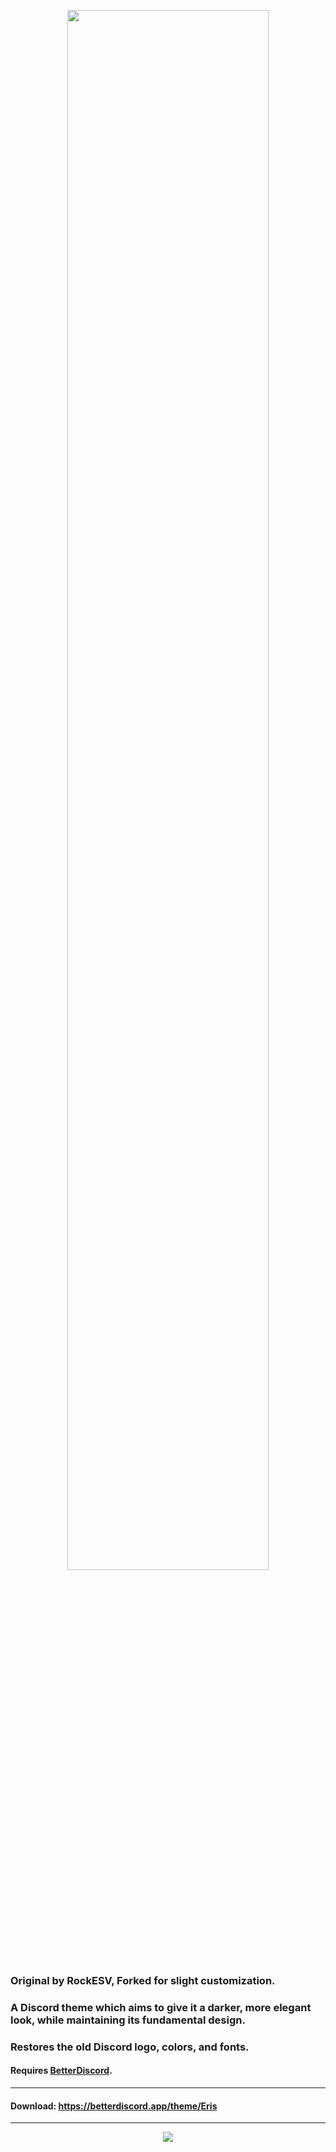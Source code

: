 <p align="center"><a align="center" href="https://betterdiscord.app/theme/Eris"><img align="center" src="https://raw.githubusercontent.com/RockESV/Eris/main/assets/logo/eris-logo-readme.svg" width=80% height=80%></a></p>


### Original by RockESV, Forked for slight customization.
### A Discord theme which aims to give it a darker, more elegant look, while maintaining its fundamental design.
### Restores the old Discord logo, colors, and fonts.

#### Requires [BetterDiscord](https://betterdiscord.app/).

- - -
#### Download: https://betterdiscord.app/theme/Eris

- - -
<p align="center"><img src="https://i.imgur.com/aN6XufW.png"></p>
